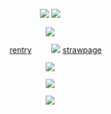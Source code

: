 <p align="center"
  
![](https://files.catbox.moe/594t39.png)
  ![](https://komarev.com/ghpvc/?username=your-github-username&color=FFD1DC&label=hi!&abbreviated=true)
<p align="center"
  
 ![](https://files.catbox.moe/qf9cxr.png) 
 <p align="center"
   
 ‎ ‎ ‎ ‎ ‎ [rentry](https://rentry.co/mysticbell)‎‎ ‎ ‎  ‎‎ ‎‎ ‎ ‎‎ ‎ ‎   ![](https://file.garden/ZYrDFz02dgP5Z-Py/Untitled120_20240102120911.png)‎ ‎  ‎ ‎ ‎ ‎ [strawpage](https://spireofdeciet.straw.page/)
<p align="center"
  
![](https://files.catbox.moe/3w6ju0.gif)
<p align="center"
  ‎
  
  ![](https://64.media.tumblr.com/5c4bd741b972bfde01db68b74d36ba5b/8b5e717c4b380cb5-6d/s640x960/2835259111c440b55ea8975b8db74c7cbd4ae516.pnj)
  <p align="center"
    
  ![](https://files.catbox.moe/0lyphz.png)
